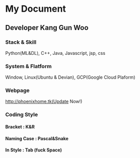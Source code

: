 # My Document
## Developer Kang Gun Woo
### Stack & Skill
Python(ML&DL), C++, Java, Javascript, jsp, css
### System & Flatform
Window, Linux(Ubuntu & Devian), GCP(Google Cloud Plaform)
### Webpage
http://phoenixhome.tk(Update Now!)
### Coding Style
#### Bracket : K&R 
#### Naming Case : Pascal&Snake 
#### In Style : Tab (fuck Space) 
